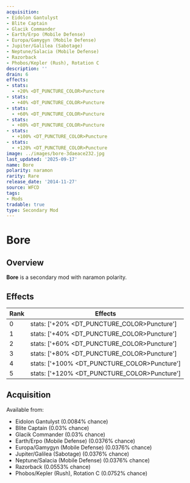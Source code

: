 ```yaml
---
acquisition:
- Eidolon Gantulyst
- Blite Captain
- Glacik Commander
- Earth/Erpo (Mobile Defense)
- Europa/Gamygyn (Mobile Defense)
- Jupiter/Galilea (Sabotage)
- Neptune/Salacia (Mobile Defense)
- Razorback
- Phobos/Kepler (Rush), Rotation C
description: ''
drain: 6
effects:
- stats:
  - +20% <DT_PUNCTURE_COLOR>Puncture
- stats:
  - +40% <DT_PUNCTURE_COLOR>Puncture
- stats:
  - +60% <DT_PUNCTURE_COLOR>Puncture
- stats:
  - +80% <DT_PUNCTURE_COLOR>Puncture
- stats:
  - +100% <DT_PUNCTURE_COLOR>Puncture
- stats:
  - +120% <DT_PUNCTURE_COLOR>Puncture
image: ../images/bore-3daeace232.jpg
last_updated: '2025-09-17'
name: Bore
polarity: naramon
rarity: Rare
release_date: '2014-11-27'
source: WFCD
tags:
- Mods
tradable: true
type: Secondary Mod
---
```


# Bore

## Overview

**Bore** is a secondary mod with naramon polarity.

## Effects

| Rank | Effects |
|------|----------|
| 0 | stats: ['+20% <DT_PUNCTURE_COLOR>Puncture'] |
| 1 | stats: ['+40% <DT_PUNCTURE_COLOR>Puncture'] |
| 2 | stats: ['+60% <DT_PUNCTURE_COLOR>Puncture'] |
| 3 | stats: ['+80% <DT_PUNCTURE_COLOR>Puncture'] |
| 4 | stats: ['+100% <DT_PUNCTURE_COLOR>Puncture'] |
| 5 | stats: ['+120% <DT_PUNCTURE_COLOR>Puncture'] |

## Acquisition

Available from:
- Eidolon Gantulyst (0.0084% chance)
- Blite Captain (0.03% chance)
- Glacik Commander (0.03% chance)
- Earth/Erpo (Mobile Defense) (0.0376% chance)
- Europa/Gamygyn (Mobile Defense) (0.0376% chance)
- Jupiter/Galilea (Sabotage) (0.0376% chance)
- Neptune/Salacia (Mobile Defense) (0.0376% chance)
- Razorback (0.0553% chance)
- Phobos/Kepler (Rush), Rotation C (0.0752% chance)

